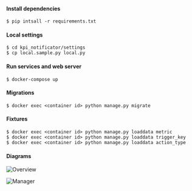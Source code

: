 #### Install dependencies

    $ pip intsall -r requirements.txt

#### Local settings

    $ cd kpi_notificator/settings
    $ cp local.sample.py local.py

#### Run services and web server

    $ docker-compose up

#### Migrations

    $ docker exec <container id> python manage.py migrate

#### Fixtures

    $ docker exec <container id> python manage.py loaddata metric
    $ docker exec <container id> python manage.py loaddata trigger_key
    $ docker exec <container id> python manage.py loaddata action_type

#### Diagrams

![Overview](https://g.gravizo.com/source/svg?https://raw.githubusercontent.com/bloogrox/hasoffers-kpi/master/diagrams/overview.plantuml)

![Manager](https://g.gravizo.com/source/svg?https://raw.githubusercontent.com/bloogrox/hasoffers-kpi/master/diagrams/manager.plantuml)

